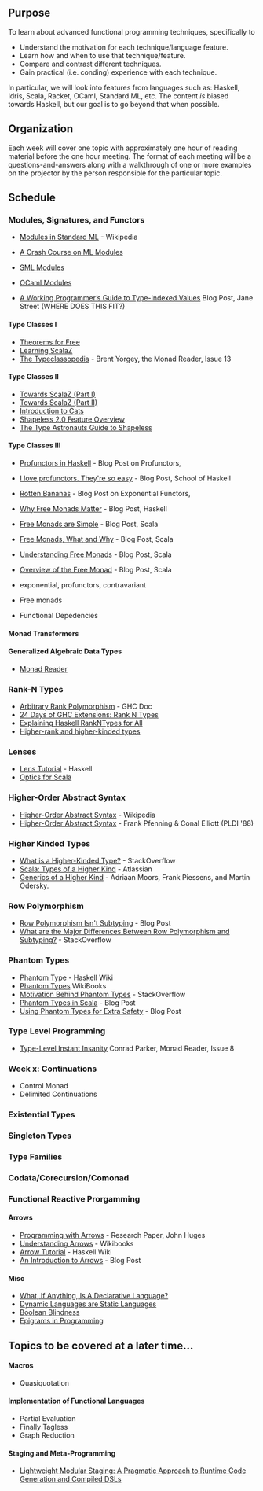 ## Purpose

To learn about advanced functional programming techniques, specifically to

- Understand the motivation for each technique/language feature.
- Learn how and when to use that technique/feature.
- Compare and contrast different techniques.
- Gain practical (i.e. conding) experience with each technique.

In particular, we will look into features from languages such as: Haskell, Idris, Scala, Racket, OCaml, Standard ML, etc. The content *is* biased towards Haskell, but our goal is to go beyond that when possible.

## Organization

Each week will cover one topic with approximately one hour of reading material before the one hour meeting.
The format of each meeting will be a questions-and-answers along with a walkthrough of one or more examples on the projector by the person responsible for the particular topic.

## Schedule

### Modules, Signatures, and Functors

- [Modules in Standard ML](https://en.wikipedia.org/wiki/Standard_ML#Module_system) - Wikipedia
- [A Crash Course on ML Modules](http://jozefg.bitbucket.org/posts/2015-01-08-modules.html)
- [SML Modules](http://homepages.inf.ed.ac.uk/mfourman/teaching/mlCourse/notes/sml-modules.html)
- [OCaml Modules](https://ocaml.org/learn/tutorials/modules.html)

- [A Working Programmer’s Guide to Type-Indexed Values](https://blogs.janestreet.com/a-working-programmers-guide-to-type-indexed-values/) Blog Post, Jane Street (WHERE DOES THIS FIT?)

#### Type Classes I

- [Theorems for Free](http://www.cs.sfu.ca/CourseCentral/831/burton/Notes/July14/free.pdf)
- [Learning ScalaZ](http://eed3si9n.com/learning-scalaz/index.html)
- [The Typeclassopedia](https://wiki.haskell.org/wikiupload/8/85/TMR-Issue13.pdf) - Brent Yorgey, the Monad Reader, Issue 13

#### Type Classes II

- [Towards ScalaZ (Part I)](http://typelevel.org/blog/2013/10/13/towards-scalaz-1.html)
- [Towards ScalaZ (Part II)](http://typelevel.org/blog/2013/12/15/towards-scalaz-2.html)
- [Introduction to Cats](http://underscore.io/blog/posts/2015/06/10/an-introduction-to-cats.html)
- [Shapeless 2.0 Feature Overview](https://github.com/milessabin/shapeless/wiki/Feature-overview:-shapeless-2.0.0)
- [The Type Astronauts Guide to Shapeless](https://github.com/underscoreio/shapeless-guide/blob/develop/dist/shapeless-guide.pdf)

#### Type Classes III

- [Profunctors in Haskell](http://blog.sigfpe.com/2011/07/profunctors-in-haskell.html) - Blog Post on Profunctors,
- [I love profunctors. They're so easy](https://www.schoolofhaskell.com/school/to-infinity-and-beyond/pick-of-the-week/profunctors) - Blog Post, School of Haskell
- [Rotten Bananas](http://comonad.com/reader/2008/rotten-bananas/) - Blog Post on Exponential Functors,
- [Why Free Monads Matter](http://www.haskellforall.com/2012/06/you-could-have-invented-free-monads.html) - Blog Post, Haskell
- [Free Monads are Simple](http://underscore.io/blog/posts/2015/04/14/free-monads-are-simple.html) - Blog Post, Scala
- [Free Monads, What and Why](https://softwaremill.com/free-monads/) - Blog Post, Scala
- [Understanding Free Monads](http://perevillega.com/understanding-free-monads) - Blog Post, Scala
- [Overview of the Free Monad](https://blog.scalac.io/2016/06/02/overview-of-free-monad-in-cats.html) - Blog Post, Scala

- exponential, profunctors, contravariant
- Free monads
- Functional Depedencies

#### Monad Transformers


#### Generalized Algebraic Data Types 

- [Monad Reader](https://themonadreader.files.wordpress.com/2013/08/issue221.pdf)

### Rank-N Types

- [Arbitrary Rank Polymorphism](https://downloads.haskell.org/~ghc/latest/docs/html/users_guide/glasgow_exts.html#arbitrary-rank-polymorphism) - GHC Doc
- [24 Days of GHC Extensions: Rank N Types](https://ocharles.org.uk/blog/guest-posts/2014-12-18-rank-n-types.html)
- [Explaining Haskell RankNTypes for All](http://sleepomeno.github.io/blog/2014/02/12/Explaining-Haskell-RankNTypes-for-all/)
- [Higher-rank and higher-kinded types](https://www.stephanboyer.com/post/115/higher-rank-and-higher-kinded-types)

### Lenses

- [Lens Tutorial](https://hackage.haskell.org/package/lens-tutorial-1.0.2/docs/Control-Lens-Tutorial.html) - Haskell
- [Optics for Scala](http://julien-truffaut.github.io/Monocle/)

### Higher-Order Abstract Syntax

- [Higher-Order Abstract Syntax](https://en.wikipedia.org/wiki/Higher-order_abstract_syntax) - Wikipedia
- [Higher-Order Abstract Syntax](http://www.cs.cmu.edu/afs/cs/Web/People/fp/papers/pldi88.pdf) - Frank Pfenning & Conal Elliott (PLDI '88)

### Higher Kinded Types

- [What is a Higher-Kinded Type?](http://stackoverflow.com/questions/6246719/what-is-a-higher-kinded-type-in-scala) - StackOverflow
- [Scala: Types of a Higher Kind](http://blogs.atlassian.com/2013/09/scala-types-of-a-higher-kind/) - Atlassian
- [Generics of a Higher Kind](http://adriaanm.github.io/files/higher.pdf) - Adriaan Moors, Frank Piessens, and Martin Odersky.

### Row Polymorphism

- [Row Polymorphism Isn't Subtyping](https://brianmckenna.org/blog/row_polymorphism_isnt_subtyping) - Blog Post
- [What are the Major Differences Between Row Polymorphism and Subtyping?](http://cs.stackexchange.com/questions/53998/what-are-the-major-differences-between-row-polymorphism-and-subtyping) - StackOverflow

### Phantom Types

- [Phantom Type](https://wiki.haskell.org/Phantom_type) - Haskell Wiki
- [Phantom Types](https://en.wikibooks.org/wiki/Haskell/Phantom_types) WikiBooks
- [Motivation Behind Phantom Types](http://stackoverflow.com/questions/28247543/motivation-behind-phantom-types) - StackOverflow
- [Phantom Types in Scala](https://blog.codecentric.de/en/2016/02/phantom-types-scala/) - Blog Post
- [Using Phantom Types for Extra Safety](http://blog.jakubarnold.cz/2014/07/08/using-phantom-types-for-extra-safety.html) - Blog Post


### Type Level Programming

- [Type-Level Instant Insanity](https://wiki.haskell.org/wikiupload/d/dd/TMR-Issue8.pdf) Conrad Parker, Monad Reader, Issue 8

### Week x: Continuations

- Control Monad
- Delimited Continuations

### Existential Types

### Singleton Types

### Type Families

### Codata/Corecursion/Comonad

### Functional Reactive Prorgamming

#### Arrows

- [Programming with Arrows](http://www.cse.chalmers.se/~rjmh/afp-arrows.pdf) - Research Paper, John Huges
- [Understanding Arrows](https://en.wikibooks.org/wiki/Haskell/Understanding_arrows) - Wikibooks
- [Arrow Tutorial](https://wiki.haskell.org/Arrow_tutorial) - Haskell Wiki
- [An Introduction to Arrows](http://blog.thecrossbowstore.com/2016/04/06/an-introduction-into-building-your-own-arrows/) - Blog Post

#### Misc

- [What, If Anything, Is A Declarative Language?](https://existentialtype.wordpress.com/2013/07/18/what-if-anything-is-a-declarative-language/)
- [Dynamic Languages are Static Languages](https://existentialtype.wordpress.com/2011/03/19/dynamic-languages-are-static-languages/)
- [Boolean Blindness](http://www.cs.yale.edu/homes/perlis-alan/quotes.html)
- [Epigrams in Programming](http://www.cs.yale.edu/homes/perlis-alan/quotes.html)


## Topics to be covered at a later time...

#### Macros

- Quasiquotation

#### Implementation of Functional Languages

- Partial Evaluation
- Finally Tagless
- Graph Reduction

#### Staging and Meta-Programming

- [Lightweight Modular Staging: A Pragmatic Approach to Runtime Code Generation and Compiled DSLs](https://infoscience.epfl.ch/record/150347/files/gpce63-rompf.pdf)

